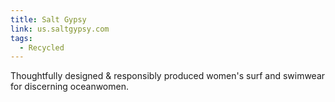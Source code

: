 ```yaml
---
title: Salt Gypsy
link: us.saltgypsy.com
tags:
  - Recycled
---
```

Thoughtfully designed & responsibly produced women's surf and swimwear for discerning oceanwomen.